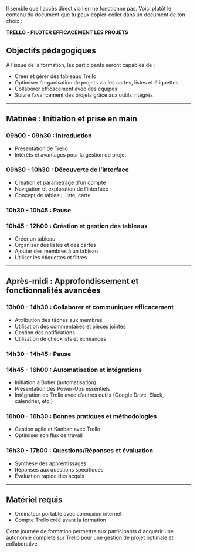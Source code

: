 Il semble que l'accès direct via lien ne fonctionne pas. Voici plutôt le contenu du document que tu peux copier-coller dans un document de ton choix :


**TRELLO - PILOTER EFFICACEMENT LES PROJETS**

## Objectifs pédagogiques

À l’issue de la formation, les participants seront capables de :

* Créer et gérer des tableaux Trello
* Optimiser l'organisation de projets via les cartes, listes et étiquettes
* Collaborer efficacement avec des équipes
* Suivre l’avancement des projets grâce aux outils intégrés

---

## Matinée : Initiation et prise en main

### 09h00 - 09h30 : Introduction

* Présentation de Trello
* Intérêts et avantages pour la gestion de projet

### 09h30 - 10h30 : Découverte de l’interface

* Création et paramétrage d'un compte
* Navigation et exploration de l’interface
* Concept de tableau, liste, carte

### 10h30 - 10h45 : Pause

### 10h45 - 12h00 : Création et gestion des tableaux

* Créer un tableau
* Organiser des listes et des cartes
* Ajouter des membres à un tableau
* Utiliser les étiquettes et filtres

---

## Après-midi : Approfondissement et fonctionnalités avancées

### 13h00 - 14h30 : Collaborer et communiquer efficacement

* Attribution des tâches aux membres
* Utilisation des commentaires et pièces jointes
* Gestion des notifications
* Utilisation de checklists et échéances

### 14h30 - 14h45 : Pause

### 14h45 - 16h00 : Automatisation et intégrations

* Initiation à Butler (automatisation)
* Présentation des Power-Ups essentiels
* Intégration de Trello avec d’autres outils (Google Drive, Slack, calendrier, etc.)

### 16h00 - 16h30 : Bonnes pratiques et méthodologies

* Gestion agile et Kanban avec Trello
* Optimiser son flux de travail

### 16h30 - 17h00 : Questions/Réponses et évaluation

* Synthèse des apprentissages
* Réponses aux questions spécifiques
* Évaluation rapide des acquis

---

## Matériel requis

* Ordinateur portable avec connexion internet
* Compte Trello créé avant la formation

Cette journée de formation permettra aux participants d'acquérir une autonomie complète sur Trello pour une gestion de projet optimale et collaborative.
